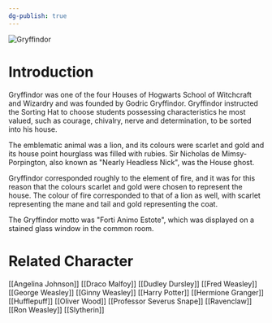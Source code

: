 ```yaml
---
dg-publish: true
---
```

![Gryffindor](http://rxbg5ysja.bkt.gdipper.com/Gryffindor.png)
# Introduction
Gryffindor was one of the four Houses of Hogwarts School of Witchcraft and Wizardry and was founded by Godric Gryffindor. Gryffindor instructed the Sorting Hat to choose students possessing characteristics he most valued, such as courage, chivalry, nerve and determination, to be sorted into his house. 

The emblematic animal was a lion, and its colours were scarlet and gold and its house point hourglass was filled with rubies. Sir Nicholas de Mimsy-Porpington, also known as "Nearly Headless Nick", was the House ghost.

Gryffindor corresponded roughly to the element of fire, and it was for this reason that the colours scarlet and gold were chosen to represent the house. The colour of fire corresponded to that of a lion as well, with scarlet representing the mane and tail and gold representing the coat. 

The Gryffindor motto was "Forti Animo Estote", which was displayed on a stained glass window in the common room.

# Related Character
[[Angelina Johnson]]
[[Draco Malfoy]]
[[Dudley Dursley]]
[[Fred Weasley]]
[[George Weasley]]
[[Ginny Weasley]]
[[Harry Potter]]
[[Hermione Granger]]
[[Hufflepuff]]
[[Oliver Wood]]
[[Professor Severus Snape]]
[[Ravenclaw]]
[[Ron Weasley]]
[[Slytherin]]
